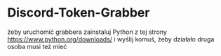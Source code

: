# Discord-Token-Grabber
żeby uruchomić grabbera zainstaluj Python z tej strony https://www.python.org/downloads/
i wyślij komuś, żeby działało druga osoba musi też mieć
